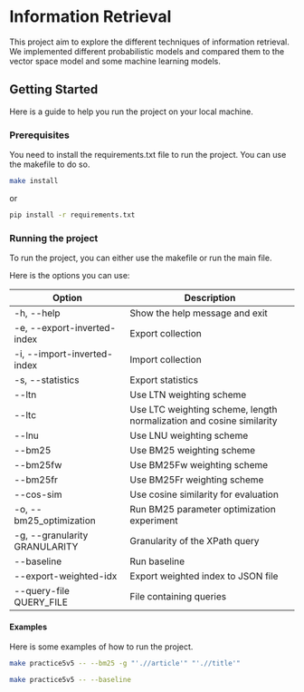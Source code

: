 # Information Retrieval

This project aim to explore the different techniques of information retrieval. We implemented different probabilistic models and compared them to the vector space model and some machine learning models.

## Getting Started

Here is a guide to help you run the project on your local machine.

### Prerequisites

You need to install the requirements.txt file to run the project. You can use the makefile to do so.

```bash
make install
```

or

```bash
pip install -r requirements.txt
```

### Running the project

To run the project, you can either use the makefile or run the main file.

Here is the options you can use:

| Option                     | Description                                     |
|----------------------------|-------------------------------------------------|
| -h, --help                 | Show the help message and exit                  |
| -e, --export-inverted-index| Export collection                               |
| -i, --import-inverted-index| Import collection                               |
| -s, --statistics           | Export statistics                               |
| --ltn                       | Use LTN weighting scheme                         |
| --ltc                       | Use LTC weighting scheme, length normalization and cosine similarity |
| --lnu                       | Use LNU weighting scheme                         |
| --bm25                      | Use BM25 weighting scheme                        |
| --bm25fw                    | Use BM25Fw weighting scheme                      |
| --bm25fr                    | Use BM25Fr weighting scheme                      |
| --cos-sim                   | Use cosine similarity for evaluation             |
| -o, --bm25_optimization     | Run BM25 parameter optimization experiment       |
| -g, --granularity GRANULARITY | Granularity of the XPath query                  |
| --baseline                  | Run baseline                                    |
| --export-weighted-idx       | Export weighted index to JSON file               |
| --query-file QUERY_FILE     | File containing queries                          |


#### Examples

Here is some examples of how to run the project.

```bash
make practice5v5 -- --bm25 -g "'.//article'" "'.//title'"

make practice5v5 -- --baseline
```